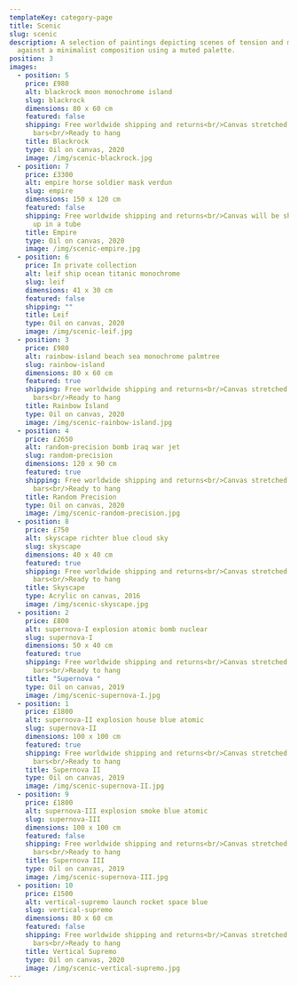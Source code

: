 ```yaml
---
templateKey: category-page
title: Scenic
slug: scenic
description: A selection of paintings depicting scenes of tension and movement
  against a minimalist composition using a muted palette.
position: 3
images:
  - position: 5
    price: £980
    alt: blackrock moon monochrome island
    slug: blackrock
    dimensions: 80 x 60 cm
    featured: false
    shipping: Free worldwide shipping and returns<br/>Canvas stretched on wooden
      bars<br/>Ready to hang
    title: Blackrock
    type: Oil on canvas, 2020
    image: /img/scenic-blackrock.jpg
  - position: 7
    price: £3300
    alt: empire horse soldier mask verdun
    slug: empire
    dimensions: 150 x 120 cm
    featured: false
    shipping: Free worldwide shipping and returns<br/>Canvas will be shipped rolled
      up in a tube
    title: Empire
    type: Oil on canvas, 2020
    image: /img/scenic-empire.jpg
  - position: 6
    price: In private collection
    alt: leif ship ocean titanic monochrome
    slug: leif
    dimensions: 41 x 30 cm
    featured: false
    shipping: ""
    title: Leif
    type: Oil on canvas, 2020
    image: /img/scenic-leif.jpg
  - position: 3
    price: £980
    alt: rainbow-island beach sea monochrome palmtree
    slug: rainbow-island
    dimensions: 80 x 60 cm
    featured: true
    shipping: Free worldwide shipping and returns<br/>Canvas stretched on wooden
      bars<br/>Ready to hang
    title: Rainbow Island
    type: Oil on canvas, 2020
    image: /img/scenic-rainbow-island.jpg
  - position: 4
    price: £2650
    alt: random-precision bomb iraq war jet
    slug: random-precision
    dimensions: 120 x 90 cm
    featured: true
    shipping: Free worldwide shipping and returns<br/>Canvas stretched on wooden
      bars<br/>Ready to hang
    title: Random Precision
    type: Oil on canvas, 2020
    image: /img/scenic-random-precision.jpg
  - position: 8
    price: £750
    alt: skyscape richter blue cloud sky
    slug: skyscape
    dimensions: 40 x 40 cm
    featured: true
    shipping: Free worldwide shipping and returns<br/>Canvas stretched on wooden
      bars<br/>Ready to hang
    title: Skyscape
    type: Acrylic on canvas, 2016
    image: /img/scenic-skyscape.jpg
  - position: 2
    price: £800
    alt: supernova-I explosion atomic bomb nuclear
    slug: supernova-I
    dimensions: 50 x 40 cm
    featured: true
    shipping: Free worldwide shipping and returns<br/>Canvas stretched on wooden
      bars<br/>Ready to hang
    title: "Supernova "
    type: Oil on canvas, 2019
    image: /img/scenic-supernova-I.jpg
  - position: 1
    price: £1800
    alt: supernova-II explosion house blue atomic
    slug: supernova-II
    dimensions: 100 x 100 cm
    featured: true
    shipping: Free worldwide shipping and returns<br/>Canvas stretched on wooden
      bars<br/>Ready to hang
    title: Supernova II
    type: Oil on canvas, 2019
    image: /img/scenic-supernova-II.jpg
  - position: 9
    price: £1800
    alt: supernova-III explosion smoke blue atomic
    slug: supernova-III
    dimensions: 100 x 100 cm
    featured: false
    shipping: Free worldwide shipping and returns<br/>Canvas stretched on wooden
      bars<br/>Ready to hang
    title: Supernova III
    type: Oil on canvas, 2019
    image: /img/scenic-supernova-III.jpg
  - position: 10
    price: £1500
    alt: vertical-supremo launch rocket space blue
    slug: vertical-supremo
    dimensions: 80 x 60 cm
    featured: false
    shipping: Free worldwide shipping and returns<br/>Canvas stretched on wooden
      bars<br/>Ready to hang
    title: Vertical Supremo
    type: Oil on canvas, 2020
    image: /img/scenic-vertical-supremo.jpg
---
```

